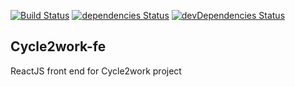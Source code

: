[![Build Status](https://travis-ci.org/mondora/cycle2work-fe.svg?branch=master)](https://travis-ci.org/mondora/cycle2work-fe)
[![dependencies Status](https://david-dm.org/mondora/cycle2work-fe/status.svg)](https://david-dm.org/mondora/cycle2work-fe)
[![devDependencies Status](https://david-dm.org/mondora/cycle2work-fe/dev-status.svg)](https://david-dm.org/mondora/cycle2work-fe?type=dev)

## Cycle2work-fe

ReactJS front end for Cycle2work project
